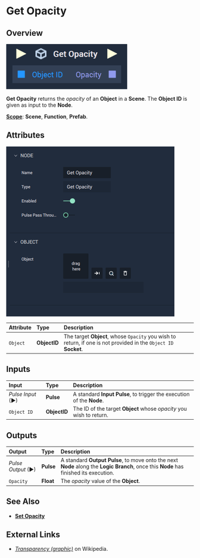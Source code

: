 # Get Opacity

## Overview

![The Get Opacity Node.](../../../.gitbook/assets/getopacityupdatedimage.png)

**Get Opacity** returns the _opacity_ of an **Object** in a **Scene**. The **Object ID** is given as input to the **Node**.

[**Scope**](../../overview.md#scopes): **Scene**, **Function**, **Prefab**.

## Attributes

![The Get Opacity Node Attributes.](../../../.gitbook/assets/node-get-opacity-attr.png)

| Attribute | Type | Description |
| :--- | :--- | :--- |
| `Object` | **ObjectID** | The target **Object**, whose `Opacity` you wish to return, if one is not provided in the `Object ID` **Socket**. |

## Inputs

| Input | Type | Description |
| :--- | :--- | :--- |
| _Pulse Input_ \(►\) | **Pulse** | A standard **Input Pulse**, to trigger the execution of the **Node**. |
| `Object ID` | **ObjectID** | The ID of the target **Object** whose _opacity_ you wish to return. |

## Outputs

| Output | Type | Description |
| :--- | :--- | :--- |
| _Pulse Output_ \(►\) | **Pulse** | A standard **Output Pulse**, to move onto the next **Node** along the **Logic Branch**, once this **Node** has finished its execution. |
| `Opacity` | **Float** | The _opacity_ value of the **Object**. |

## See Also

* [**Set Opacity**](set-opacity.md)

## External Links

* [_Transparency \(graphic\)_](https://en.wikipedia.org/wiki/Transparency_%28graphic%29) on Wikipedia.

